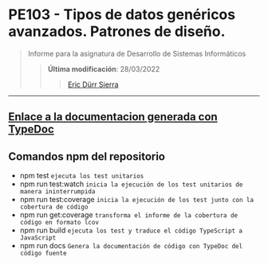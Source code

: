 # PE103 - Tipos de datos genéricos avanzados. Patrones de diseño.

>Informe para la asignatura de Desarrollo de Sistemas Informáticos
>
>>**Última modificación**: 28/03/2022
>>>
>>>[Eric Dürr Sierra](alu0101027005@ull.edu.es)

<!-- [![Coverage Status](https://coveralls.io/repos/github/ULL-ESIT-INF-DSI-2122/ull-esit-inf-dsi-21-22-prct07-music-datamodel-grupo-c/badge.svg?branch=master)](https://coveralls.io/github/ULL-ESIT-INF-DSI-2122/DSI-P06-Eric-Durr-?branch=master) -->

***

## [Enlace a la documentacion generada con TypeDoc](http://---)


## Comandos npm del repositorio

- npm test  `ejecuta los test unitarios`
- npm run test:watch `inicia la ejecución de los test unitarios de manera ininterrumpida`
- npm run test:coverage `inicia la ejecución de los test junto con la cobertura de código`
- npm run get:coverage `transforma el informe de la cobertura de código en formato lcov`
- npm run build `ejecuta los test y traduce el código TypeScript a JavaScript`
- npm run docs `Genera la documentación de código con TypeDoc del código fuente`

